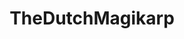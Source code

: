 ---
title: TheDutchMagikarp

menus: header
layout: about-member

cards_main:
 - preset: related_images
   limit: 9
 - preset: games_list
---